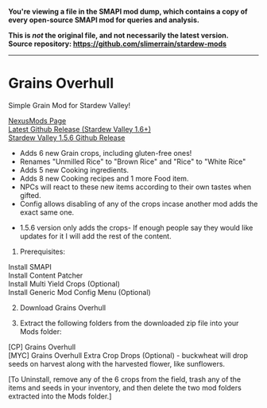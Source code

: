 **You're viewing a file in the SMAPI mod dump, which contains a copy of every open-source SMAPI mod
for queries and analysis.**

**This is _not_ the original file, and not necessarily the latest version.**  
**Source repository: https://github.com/slimerrain/stardew-mods**

----

# Grains Overhull 
Simple Grain Mod for Stardew Valley!  

[NexusMods Page](https://www.nexusmods.com/stardewvalley/mods/20884)  
[Latest Github Release (Stardew Valley 1.6+)](https://github.com/slimerrain/stardew-mods/releases/tag/grains-overhull-1.1.5)  
[Stardew Valley 1.5.6 Github Release](https://github.com/slimerrain/stardew-mods/releases/tag/stardew-1.5.6)  
  
- Adds 6 new Grain crops, including gluten-free ones!
- Renames "Unmilled Rice" to "Brown Rice" and "Rice" to "White Rice"
- Adds 5 new Cooking ingredients.
- Adds 8 new Cooking recipes and 1 more Food item.
- NPCs will react to these new items according to their own tastes when gifted.
- Config allows disabling of any of the crops incase another mod adds the exact same one.
  
* 1.5.6 version only adds the crops- If enough people say they would like updates for it I will add the rest of the content.
  
1. Prerequisites:  

Install SMAPI  
Install Content Patcher  
Install Multi Yield Crops (Optional)  
Install Generic Mod Config Menu (Optional)  
  
2. Download Grains Overhull 
  
3. Extract the following folders from the downloaded zip file into your Mods folder:  

[CP] Grains Overhull  
[MYC] Grains Overhull Extra Crop Drops (Optional) - buckwheat will drop seeds on harvest along with the harvested flower, like sunflowers.  
  
[To Uninstall, remove any of the 6 crops from the field, trash any of the items and seeds in your inventory, and then delete the two mod folders extracted into the Mods folder.]